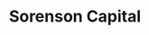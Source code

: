 ---
layout: firm_page
title: "Sorenson Capital"
id: "sorensoncapital.com"
permalink: "/sorensoncapitalsorensoncapital.com/"
website: "https://www.sorensoncapital.com"
offices: "Lehi (United States), Palo Alto (United States)"
investment_stages: "Seed, Series A, Series B"
portfolio_companies: "Fastly, Couchbase, LinkSquares, BambooHR, LiveView, Socure, Harness, Amplitude, Cycognito, Talon, Uniphore, Bridgecrew"
portfolio_link: "https://www.sorensoncapital.com/our-portfolio/"
investment_markets: "Cybersecurity, Application, DevTools & Computing Infrastructure, Analytics, ML, & AI"
founded_year: "2002"
description: "Sorenson Capital is a venture capital firm that invests exclusively in B2B software companies. They focus on product-oriented founders and provide support beyond board meetings, offering expertise in go-to-market strategy and product leadership. Their two funds allow them to support companies from early-stage to pre-IPO."
linkedin: "https://www.linkedin.com/company/sorenson-capital"
twitter: "https://twitter.com/sorensoncap"
instagram: ""
team_page: "https://www.sorensoncapital.com/team/"
investor_type: "Venture Capital"
crunchbase: "https://www.crunchbase.com/organization/sorenson-capital"
pitchbook: ""

# SEO Optimization
meta_title: "Sorenson Capital - VC Firm - projectstartups.com"
meta_description: "Sorenson Capital, Sorenson Capital is a venture capital firm that invests exclusively in B2B software companies. They focus on product-oriented founders and provide sup..."
meta_keywords: "Sorenson Capital, Cybersecurity, Application, DevTools & Computing Infrastructure, Analytics, ML, & AI, VC firm, venture capital, startup investor, projectstartups.com"
canonical_url: "https://vc.projectstartups.com/sorensoncapitalsorensoncapital.com/"
---